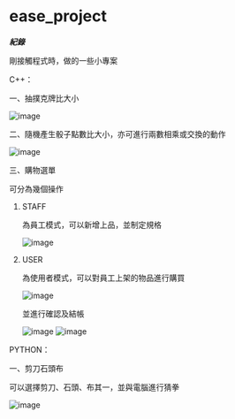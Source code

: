 # ease_project

***紀錄***

剛接觸程式時，做的一些小專案

C++：

一、抽撲克牌比大小

![image](https://github.com/110916041/ease_project/blob/6cade0f9f676ef3b3b4df80fdafb95a67043fccd/image/test1.png)

二、隨機產生骰子點數比大小，亦可進行兩數相乘或交換的動作

![image](https://github.com/110916041/ease_project/blob/6cade0f9f676ef3b3b4df80fdafb95a67043fccd/image/test2.png)

三、購物選單

  可分為幾個操作

1. STAFF

   為員工模式，可以新增上品，並制定規格

   ![image](https://github.com/110916041/ease_project/blob/6cade0f9f676ef3b3b4df80fdafb95a67043fccd/image/new.png)

2. USER

   為使用者模式，可以對員工上架的物品進行購買

      ![image](https://github.com/110916041/ease_project/blob/6cade0f9f676ef3b3b4df80fdafb95a67043fccd/image/user_buy.png)

   並進行確認及結帳

   ![image](https://github.com/110916041/ease_project/blob/6cade0f9f676ef3b3b4df80fdafb95a67043fccd/image/user_checkbuy.png)
   ![image](https://github.com/110916041/ease_project/blob/6cade0f9f676ef3b3b4df80fdafb95a67043fccd/image/user_pay.png)
   

PYTHON：

一、剪刀石頭布

可以選擇剪刀、石頭、布其一，並與電腦進行猜拳

 ![image](https://github.com/110916041/ease_project/blob/458a86abdd6d29ca2287974cb87a9f92093c9c97/image/rock.png)




